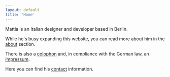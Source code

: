 ```yaml
---
layout: default
title: 'Home'
---
```


<p class="h2">
Mattia is an Italian designer and developer based in Berlin.
</p>

While he's busy expanding this website, you can read more about him in the [about](about "About page") section.

There is also a [colophon](colophon "Colophon page") and, in compliance with the German law, an [impressum](impressum "Impressum page").

Here you can find his [contact](contact "Contact page") information.


